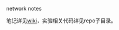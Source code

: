 network notes

笔记详见[wiki](https://github.com/abbshr/Notes-HIT_computer_network/wiki)，实验相关代码详见repo子目录。
